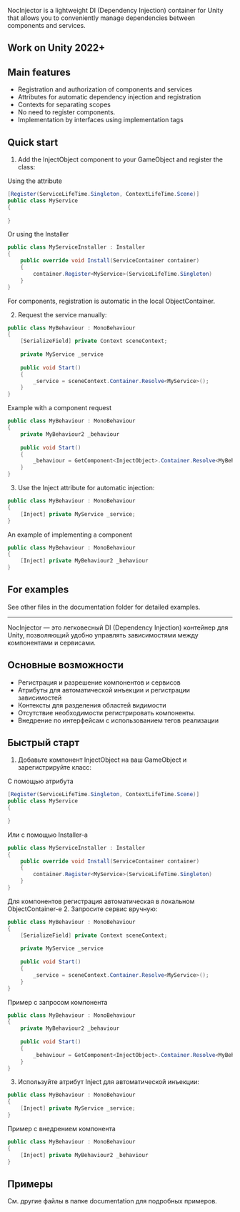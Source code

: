 NocInjector is a lightweight DI (Dependency Injection) container for Unity that allows you to conveniently manage dependencies between components and services.

## Work on Unity 2022+


## Main features
- Registration and authorization of components and services
- Attributes for automatic dependency injection and registration
- Contexts for separating scopes
- No need to register components.
- Implementation by interfaces using implementation tags

## Quick start

1. Add the InjectObject component to your GameObject and register the class:

Using the attribute
```csharp
[Register(ServiceLifeTime.Singleton, ContextLifeTime.Scene)]
public class MyService 
{
    
}
```
Or using the Installer
```csharp
public class MyServiceInstaller : Installer 
{
    public override void Install(ServiceContainer container) 
    {
        container.Register<MyService>(ServiceLifeTime.Singleton)
    }
}
```
For components, registration is automatic in the local ObjectContainer.

2. Request the service manually:

```csharp
public class MyBehaviour : MonoBehaviour
{
    [SerializeField] private Context sceneContext;
    
    private MyService _service
    
    public void Start() 
    {
        _service = sceneContext.Container.Resolve<MyService>();
    }
}
```
Example with a component request

```csharp
public class MyBehaviour : MonoBehaviour
{
    private MyBehaviour2 _behaviour
    
    public void Start() 
    {
        _behaviour = GetComponent<InjectObject>.Container.Resolve<MyBehaviour2>();
    }
}
```

3. Use the Inject attribute for automatic injection:

```csharp
public class MyBehaviour : MonoBehaviour 
{
    [Inject] private MyService _service;
}
```
An example of implementing a component
```csharp
public class MyBehaviour : MonoBehaviour 
{
    [Inject] private MyBehaviour2 _behaviour
}
```

## For examples
See other files in the documentation folder for detailed examples.

---

NocInjector — это легковесный DI (Dependency Injection) контейнер для Unity, позволяющий удобно управлять зависимостями между компонентами и сервисами.


## Основные возможности
- Регистрация и разрешение компонентов и сервисов
- Атрибуты для автоматической инъекции и регистрации зависимостей
- Контексты для разделения областей видимости
- Отсутствие необходимости регистрировать компоненты.
- Внедрение по интерфейсам с использованием тегов реализации

## Быстрый старт

1. Добавьте компонент InjectObject на ваш GameObject и зарегистрируйте класс:

С помощью атрибута
```csharp
[Register(ServiceLifeTime.Singleton, ContextLifeTime.Scene)]
public class MyService 
{
    
}
```
Или с помощью Installer-а
```csharp
public class MyServiceInstaller : Installer 
{
    public override void Install(ServiceContainer container) 
    {
        container.Register<MyService>(ServiceLifeTime.Singleton)
    }
}
```
Для компонентов регистрация автоматическая в локальном ObjectContainer-е
2. Запросите сервис вручную:

```csharp
public class MyBehaviour : MonoBehaviour
{
    [SerializeField] private Context sceneContext;
    
    private MyService _service
    
    public void Start() 
    {
        _service = sceneContext.Container.Resolve<MyService>();
    }
}
```
Пример с запросом компонента

```csharp
public class MyBehaviour : MonoBehaviour
{
    private MyBehaviour2 _behaviour
    
    public void Start() 
    {
        _behaviour = GetComponent<InjectObject>.Container.Resolve<MyBehaviour2>();
    }
}
```

3. Используйте атрибут Inject для автоматической инъекции:

```csharp
public class MyBehaviour : MonoBehaviour 
{
    [Inject] private MyService _service;
}
```
Пример с внедрением компонента
```csharp
public class MyBehaviour : MonoBehaviour 
{
    [Inject] private MyBehaviour2 _behaviour
}
```

## Примеры
См. другие файлы в папке documentation для подробных примеров.

